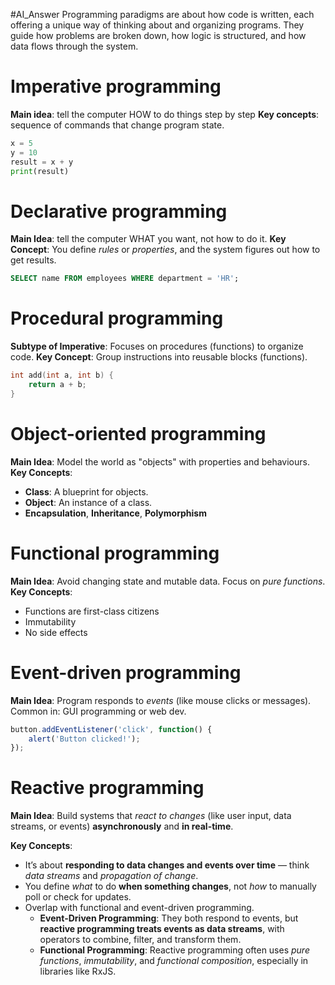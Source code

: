 #AI_Answer 
Programming paradigms are about how code is written, each offering a unique way of thinking about and organizing programs. They guide how problems are broken down, how logic is structured, and how data flows through the system.

# Imperative programming

**Main idea**: tell the computer HOW to do things step by step
**Key concepts**: sequence of commands that change program state.

```python
x = 5
y = 10
result = x + y
print(result)

```

# Declarative programming

**Main Idea**: tell the computer WHAT you want, not how to do it.
**Key Concept**: You define _rules_ or _properties_, and the system figures out how to get results.

```sql
SELECT name FROM employees WHERE department = 'HR';
```

# Procedural programming

**Subtype of Imperative**: Focuses on procedures (functions) to organize code.
**Key Concept**: Group instructions into reusable blocks (functions).

```c
int add(int a, int b) {
    return a + b;
}
```


# Object-oriented programming

**Main Idea**: Model the world as "objects" with properties and behaviours.
**Key Concepts**:
- **Class**: A blueprint for objects.
- **Object**: An instance of a class.
- **Encapsulation**, **Inheritance**, **Polymorphism**

# Functional programming

**Main Idea**: Avoid changing state and mutable data. Focus on _pure functions_.
**Key Concepts**:
- Functions are first-class citizens
- Immutability
- No side effects

# Event-driven programming

**Main Idea**: Program responds to _events_ (like mouse clicks or messages). 
Common in:  GUI programming or web dev.

```js
button.addEventListener('click', function() {
    alert('Button clicked!');
});
```

# Reactive programming

**Main Idea**: Build systems that _react to changes_ (like user input, data streams, or events) **asynchronously** and **in real-time**.

**Key Concepts**:
- It’s about **responding to data changes and events over time** — think _data streams_ and _propagation of change_.
- You define _what_ to do **when something changes**, not _how_ to manually poll or check for updates.
- Overlap with functional and event-driven programming.
	- **Event-Driven Programming**: They both respond to events, but **reactive programming treats events as data streams**, with operators to combine, filter, and transform them.
	- **Functional Programming**: Reactive programming often uses _pure functions_, _immutability_, and _functional composition_, especially in libraries like RxJS.